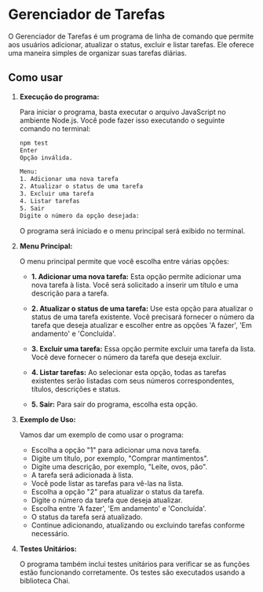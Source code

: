 # Gerenciador de Tarefas

O Gerenciador de Tarefas é um programa de linha de comando que permite aos usuários adicionar, atualizar o status, excluir e listar tarefas. Ele oferece uma maneira simples de organizar suas tarefas diárias.

## Como usar

1. **Execução do programa:**

   Para iniciar o programa, basta executar o arquivo JavaScript no ambiente Node.js. Você pode fazer isso executando o seguinte comando no terminal:

   ```bash
   npm test
   Enter
   Opção inválida.

   Menu:
   1. Adicionar uma nova tarefa
   2. Atualizar o status de uma tarefa
   3. Excluir uma tarefa
   4. Listar tarefas
   5. Sair
   Digite o número da opção desejada:
   ```

   O programa será iniciado e o menu principal será exibido no terminal.

2. **Menu Principal:**

   O menu principal permite que você escolha entre várias opções:

   - **1. Adicionar uma nova tarefa:** Esta opção permite adicionar uma nova tarefa à lista. Você será solicitado a inserir um título e uma descrição para a tarefa.

   - **2. Atualizar o status de uma tarefa:** Use esta opção para atualizar o status de uma tarefa existente. Você precisará fornecer o número da tarefa que deseja atualizar e escolher entre as opções 'A fazer', 'Em andamento' e 'Concluída'.

   - **3. Excluir uma tarefa:** Essa opção permite excluir uma tarefa da lista. Você deve fornecer o número da tarefa que deseja excluir.

   - **4. Listar tarefas:** Ao selecionar esta opção, todas as tarefas existentes serão listadas com seus números correspondentes, títulos, descrições e status.

   - **5. Sair:** Para sair do programa, escolha esta opção.

3. **Exemplo de Uso:**

   Vamos dar um exemplo de como usar o programa:

   - Escolha a opção "1" para adicionar uma nova tarefa.
   - Digite um título, por exemplo, "Comprar mantimentos".
   - Digite uma descrição, por exemplo, "Leite, ovos, pão".
   - A tarefa será adicionada à lista.
   - Você pode listar as tarefas para vê-las na lista.
   - Escolha a opção "2" para atualizar o status da tarefa.
   - Digite o número da tarefa que deseja atualizar.
   - Escolha entre 'A fazer', 'Em andamento' e 'Concluída'.
   - O status da tarefa será atualizado.
   - Continue adicionando, atualizando ou excluindo tarefas conforme necessário.

4. **Testes Unitários:**

   O programa também inclui testes unitários para verificar se as funções estão funcionando corretamente. Os testes são executados usando a biblioteca Chai.
